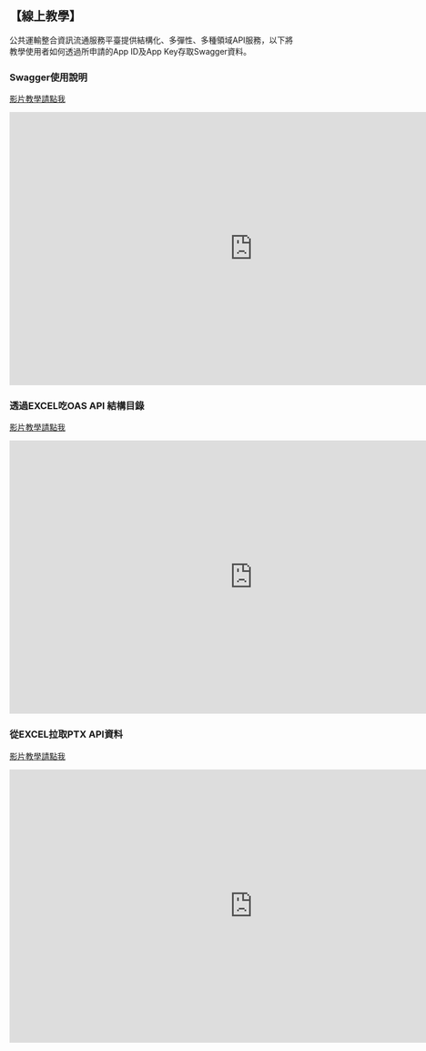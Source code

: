 ## 【線上教學】

公共運輸整合資訊流通服務平臺提供結構化、多彈性、多種領域API服務，以下將教學使用者如何透過所申請的App ID及App Key存取Swagger資料。

### Swagger使用說明

[影片教學請點我](https://youtu.be/hDTEJAxW0Rs)

<iframe width="854" height="480" src="https://www.youtube.com/embed/hDTEJAxW0Rs" frameborder="0" gesture="media" allowfullscreen></iframe>


### 透過EXCEL吃OAS API 結構目錄

[影片教學請點我](https://goo.gl/yYoYmm)

<iframe width="854" height="480" src="https://www.youtube.com/embed/8ypMktRRL88" frameborder="0" gesture="media" allowfullscreen></iframe>


### 從EXCEL拉取PTX API資料

[影片教學請點我](https://goo.gl/J6EV52)

<iframe width="854" height="480" src="https://www.youtube.com/embed/8ypMktRRL88" frameborder="0" gesture="media" allowfullscreen></iframe>




